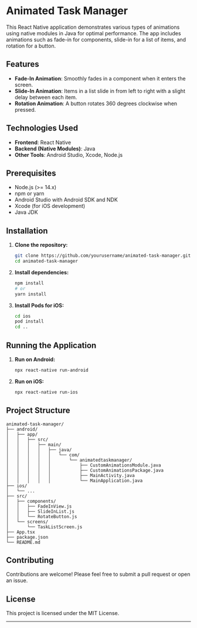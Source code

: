 
# Animated Task Manager

This React Native application demonstrates various types of animations using native modules in Java for optimal performance. The app includes animations such as fade-in for components, slide-in for a list of items, and rotation for a button.

## Features

- **Fade-In Animation**: Smoothly fades in a component when it enters the screen.
- **Slide-In Animation**: Items in a list slide in from left to right with a slight delay between each item.
- **Rotation Animation**: A button rotates 360 degrees clockwise when pressed.

## Technologies Used

- **Frontend**: React Native
- **Backend (Native Modules)**: Java
- **Other Tools**: Android Studio, Xcode, Node.js


## Prerequisites

- Node.js (>= 14.x)
- npm or yarn
- Android Studio with Android SDK and NDK
- Xcode (for iOS development)
- Java JDK

## Installation

1. **Clone the repository:**
   ```sh
   git clone https://github.com/yourusername/animated-task-manager.git
   cd animated-task-manager
   ```

2. **Install dependencies:**
   ```sh
   npm install
   # or
   yarn install
   ```

3. **Install Pods for iOS:**
   ```sh
   cd ios
   pod install
   cd ..
   ```

## Running the Application

1. **Run on Android:**
   ```sh
   npx react-native run-android
   ```

2. **Run on iOS:**
   ```sh
   npx react-native run-ios
   ```

## Project Structure

```
animated-task-manager/
├── android/
│   ├── app/
│   │   ├── src/
│   │   │   ├── main/
│   │   │   │   ├── java/
│   │   │   │   │   └── com/
│   │   │   │   │       └── animatedtaskmanager/
│   │   │   │   │           ├── CustomAnimationsModule.java
│   │   │   │   │           ├── CustomAnimationsPackage.java
│   │   │   │   │           ├── MainActivity.java
│   │   │   │   │           └── MainApplication.java
├── ios/
│   └── ...
├── src/
│   ├── components/
│   │   ├── FadeInView.js
│   │   ├── SlideInList.js
│   │   └── RotateButton.js
│   └── screens/
│       └── TaskListScreen.js
├── App.tsx
├── package.json
└── README.md
```


## Contributing

Contributions are welcome! Please feel free to submit a pull request or open an issue.

## License

This project is licensed under the MIT License.

---
